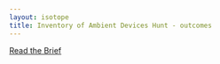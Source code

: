 ```yaml
---
layout: isotope
title: Inventory of Ambient Devices Hunt - outcomes
---
```


[Read the Brief]({{site.baseurl}}/assignments/creative-assignment-2/) 

<br/>
